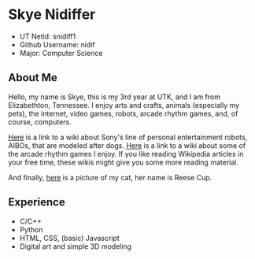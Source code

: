 # Skye Nidiffer
- UT Netid: snidiff1
- Github Username: nidif
- Major: Computer Science

## About Me
Hello, my name is Skye, this is my 3rd year at UTK, and I am from Elizabethton, Tennessee. I enjoy arts and crafts, animals (especially my pets), the internet, video games, robots, arcade rhythm games, and, of course, computers.

[Here](https://aibo.miraheze.org/wiki/Main_Page) is a link to a wiki about Sony's line of personal entertainment robots, AIBOs, that are modeled after dogs. [Here](https://remywiki.com/Main_Page) is a link to a wiki about some of the arcade rhythm games I enjoy. If you like reading Wikipedia articles in your free time, these wikis might give you some more reading material.

And finally, [here](https://media.discordapp.net/attachments/581624389351768066/1145901384118583377/20230729_094510.jpg) is a picture of my cat, her name is Reese Cup.

## Experience
- C/C++
- Python
- HTML, CSS, (basic) Javascript
- Digital art and simple 3D modeling